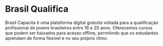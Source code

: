 # Brasil Qualifica
Brasil Capacita é uma plataforma digital gratuita voltada para a qualificação profissional de jovens brasileiros entre 16 e 20 anos. Oferecemos cursos que podem ser baixados para acesso offline, permitindo que os estudantes aprendam de forma flexível e no seu próprio ritmo.
